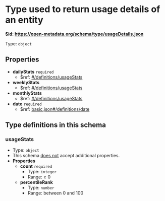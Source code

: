 # Type used to return usage details of an entity

<b id="httpsopen-metadata.orgschematypeusagedetails.json">&#36;id: https://open-metadata.org/schema/type/usageDetails.json</b>

Type: `object`

## Properties
 - **dailyStats** `required`
	 - &#36;ref: [#/definitions/usageStats](definitionsusagestats)
 - **weeklyStats**
	 - &#36;ref: [#/definitions/usageStats](definitionsusagestats)
 - **monthlyStats**
	 - &#36;ref: [#/definitions/usageStats](definitionsusagestats)
 - **date** `required`
	 - &#36;ref: [basic.json#/definitions/date](basic.mddefinitionsdate)


## Type definitions in this schema
### usageStats

 - Type: `object`
 - This schema <u>does not</u> accept additional properties.
 - **Properties**
	 - **count** `required`
		 - Type: `integer`
		 - Range:  &ge; 0
	 - **percentileRank**
		 - Type: `number`
		 - Range: between 0 and 100


